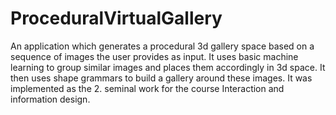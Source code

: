 # ProceduralVirtualGallery
An application which generates a procedural 3d gallery space based on a sequence of images the user provides as input. It uses basic machine learning to group similar images and places them accordingly in 3d space. It then uses shape grammars to build a gallery around these images. It was implemented as the 2. seminal work for the course Interaction and information design.

